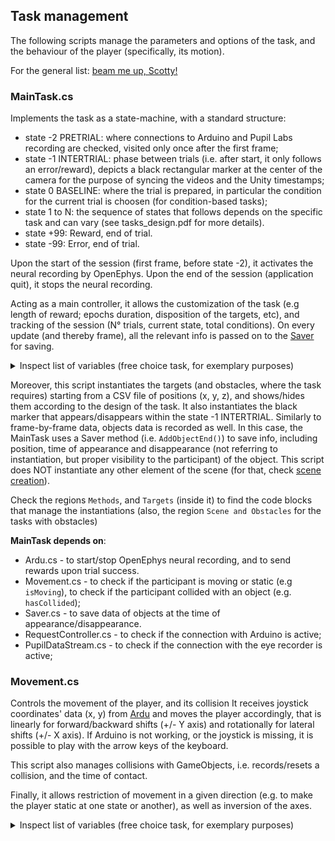 ## Task management

The following scripts manage the parameters and options of the task, and the behaviour of the player (specifically, its motion).

For the general list: [beam me up, Scotty!](../README.md)

### MainTask.cs

Implements the task as a state-machine, with a standard structure:
- state -2 PRETRIAL: where connections to Arduino and Pupil Labs recording are checked, visited only once after the first frame;
- state -1 INTERTRIAL: phase between trials (i.e. after start, it only follows an error/reward), depicts a black rectangular marker at the center of the camera for the purpose of syncing the videos and the Unity timestamps;
- state 0 BASELINE: where the trial is prepared, in particular the condition for the current trial is choosen (for condition-based tasks);
- state 1 to N: the sequence of states that follows depends on the specific task and can vary (see tasks_design.pdf for more details).
- state +99: Reward, end of trial.
- state -99: Error, end of trial.

Upon the start of the session (first frame, before state -2), it activates the neural recording by OpenEphys. 
Upon the end of the session (application quit), it stops the neural recording.

Acting as a main controller, it allows the customization of the task (e.g length of reward; epochs duration, disposition of the targets, etc), and tracking of the session (N° trials, current state, total conditions). On every update (and thereby frame), all the relevant info is passed on to the [Saver](./Data_saving.md#Saver) for saving. 


<details>

<summary> Inspect list of variables (free choice task, for exemplary purposes) </summary>


**Mind that** only public fields can be customized in the Editor and are saved in the database session-specific entry.
Some fields are non-serialized so that they are not included in Json structure that is saved in the database (see [Saver](./Data_saving.md#Saver)).

```c#
    #region GameObjects and components

    [SerializeField]

    [HideInInspector]
    [Header("GameObjects and components")]

    // Cams
    [System.NonSerialized] Camera camM;
    [System.NonSerialized] Camera camL;
    [System.NonSerialized] Camera camR;

    // Pupil
    [System.NonSerialized] public PupilDataStream PupilDataStreamScript;
    private RequestController RequestControllerScript;
    private bool PupilDataConnessionStatus;

    // Game
    Rigidbody player_rb;
    [HideInInspector] GameObject environment;
    [HideInInspector] GameObject experiment;
    [HideInInspector] GameObject player;

    // Black pixels (for scripts syncing)
    private GameObject markerObject_M;
    private GameObject markerObject_R;
    private GameObject markerObject_L;

    #endregion

    #region Saving info

    [Header("Saving info")]
    public string MEF;
    public string path_to_data = "C:/Users/admin/Desktop/Registrazioni_VR/";
    [System.NonSerialized] public int lastIDFromDB;
    private string identifier;
    [HideInInspector] public int seed;
    [HideInInspector] public long starttime = 0;
    [HideInInspector] public int frame_number = 0;

    #endregion

    #region Reward info

    [Header("Reward")]
    public static int RewardLength = 50;
    [System.NonSerialized] private float RewardLength_in_sec = RewardLength / 1000f;
    public int reward_counter = 0;

    #endregion

    #region Trials Info

    [Header("Trials Info")]

    // Trials
    public int trials_win;
    public int trials_lose;
    [System.NonSerialized] public int current_trial;
    public int[] trials_for_target;
    public int trials_for_cond = 1;

    // States
    public int current_state;
    [System.NonSerialized] public int last_state;
    [System.NonSerialized] public string error_state;

    // Conditions
    private int randomIndex;
    public List<int> condition_list;
    [System.NonSerialized] public int current_condition;

    // Tracking events
    private float lastevent;
    private bool first_frame;

    // Moving timer
    private static bool isMoving = false;
    private static Diagnostics.Stopwatch stopwatch = new Diagnostics.Stopwatch();

    #endregion

    #region Target Info

    [Header("Target Info")]
    public string file_name_positions;
    public List<Vector3> target_positions = new List<Vector3>(); // --> List, because changes size during runtime
    public settingsEnum Target_settings = new settingsEnum();
    public enum settingsEnum
    {
        RandomThree,
        MiddleThree,
        Six,
        All
    };
    GameObject[] targets;
    [System.NonSerialized] public GameObject TargetPrefab;
    public Vector3 CorrectTargetCurrentPosition;

    // Materials
    [System.NonSerialized] public Material initial_grey;
    [System.NonSerialized] public Material red;
    [System.NonSerialized] public Material green_dot;
    [System.NonSerialized] public Material red_dot;
    [System.NonSerialized] public Material final_grey;
    [System.NonSerialized] public Material white;

    #endregion

    #region Epochs Info

    [Header("Epoches Info")]
    // Array, because is not changing size during the runtime
    public float[] FREE_timing = { 0.3f, 0.6f, 0.9f };
    public float[] DELAY_timing = { 0.3f, 0.6f, 0.9f };
    public float[] RT_timing = { 0.3f, 0.6f, 0.9f };

    private List<int> FREE_timing_list;
    private List<int> DELAY_timing_list;
    private List<int> RT_timing_list;

    public float BASELINE_duration = 2f;
    public float INTERTRIAL_duration = 2f;
    private float FREE_duration;
    private float DELAY_duration;
    private float RT_maxduration;
    public float MOVEMENT_maxduration = 6f;
    public float second_RT_maxduration = 2f;

    #endregion 

    #region Arduino Info

    [Header("Arduino Info")]
    [System.NonSerialized] public Ardu ardu;
    [System.NonSerialized] public float arduX;
    [System.NonSerialized] public float arduY;

    #endregion

    #region PupilLab Info

    [Header("PupilLab Info")]
    [System.NonSerialized] public Vector2 centerRightPupilPx = new Vector2(float.NaN, float.NaN);
    [System.NonSerialized] public Vector2 centerLeftPupilPx = new Vector2(float.NaN, float.NaN);
    [System.NonSerialized] public float diameterRight = float.NaN;
    [System.NonSerialized] public float diameterLeft = float.NaN;
    [System.NonSerialized] public bool pupilconnection;

    #endregion

```

</details>

Moreover, this script instantiates the targets (and obstacles, where the task requires) starting from a CSV file of positions (x, y, z), and shows/hides them according to the design of the task. It also instantiates the black marker that appears/disappears within the state -1 INTERTRIAL.
Similarly to frame-by-frame data, objects data is recorded as well. In this case, the MainTask uses a Saver method (i.e. `AddObjectEnd()`) to save info, including position, time of appearance and disappearance (not referring to instantiation, but proper visibility to the participant) of the object.
This script does NOT instantiate any other element of the scene (for that, check [scene creation](./Scene_creation.md)).

Check the regions `Methods`, and `Targets` (inside it) to find the code blocks that manage the instantiations (also, the region `Scene and Obstacles` for the tasks with obstacles)

**MainTask depends on**:
- Ardu.cs - to start/stop OpenEphys neural recording, and to send rewards upon trial success.
- Movement.cs - to check if the participant is moving or static (e.g `isMoving`), to check if the participant collided with an object (e.g. `hasCollided`);
- Saver.cs - to save data of objects at the time of appearance/disappearance.
- RequestController.cs - to check if the connection with Arduino is active;
- PupilDataStream.cs - to check if the connection with the eye recorder is active;

### Movement.cs

Controls the movement of the player, and its collision 
It receives joystick coordinates' data (x, y) from [Ardu](https://github.com/fattorilab/vr-navigation-tasks/blob/main/Docs/scripts_docs/Connection_to_setup.md#ardu) and moves the player accordingly, that is linearly for forward/backward shifts (+/- Y axis) and rotationally for lateral shifts (+/- X axis). If Arduino is not working, or the joystick is missing, it is possible to play with the arrow keys of the keyboard.

This script also manages collisions with GameObjects, i.e. records/resets a collision, and the time of contact.

Finally, it allows restriction of movement in a given direction (e.g. to make the player static at one state or another), as well as inversion of the axes.

<details>

<summary> Inspect list of variables (free choice task, for exemplary purposes) </summary>

```c#
    #region Variables Declaration

    // Time vars
    public float presstime = 0;
    float lastTimeStatic;
    public float speed;

    // Movement vars
    Vector3 CamPosition;
    Vector3 CamRotation;
    float arduX = 0;
    float arduY = 0;

    // Control movement vars
    public float restrict_horizontal = 1;
    public float restrict_backwards = 1;
    public float restrict_forwards = 1;
    [System.NonSerialized] public bool keypressed = false;
    
    // Axes inversion
    public bool reverse_Xaxis;
    public bool reverse_Yaxis;
    int x_inversion = 1;
    int y_inversion = 1;

    // GameObjects
    GameObject experiment;
    Rigidbody rb;
    GameObject target;

    // Collisions
    [System.NonSerialized] public bool HasCollided = false;
    [System.NonSerialized] public float CollisionTime = 0f;
    [System.NonSerialized] public GameObject CollidedObject;
    private Vector3 lastPosition;

    #endregion
```

<details>

**Movement depends on**:
- Ardu.cs - to receive joystick data;

